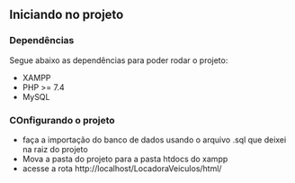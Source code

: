 ## Iniciando no projeto

### Dependências

Segue abaixo as dependências para poder rodar o projeto:

* XAMPP
* PHP >= 7.4
* MySQL

### COnfigurando o projeto

* faça a importação do banco de dados usando o arquivo .sql que deixei na raiz do projeto
* Mova a pasta do projeto para a pasta htdocs do xampp 
* acesse a rota http://localhost/LocadoraVeiculos/html/

